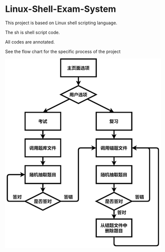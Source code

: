 # Linux-Shell-Exam-System

This project is based on Linux shell scripting language.

The sh is shell script code.

All codes are annotated.

See the flow chart for the specific process of the project

![image](https://github.com/Zhong-master/Linux-Shell-Exam-System/blob/main/flow_chart.png)
